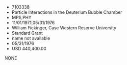 * 7103338
* Particle Interactions in the Deuterium Bubble Chamber
* MPS,PHY
* 11/01/1971,05/31/1976
* William Fickinger, Case Western Reserve University
* Standard Grant
*   name not available
* 05/31/1976
* USD 440,400.00

NONE